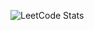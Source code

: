 
![LeetCode Stats](https://leetcard.jacoblin.cool/Pmoarctic?theme=light&font=Noto%20Sans%20Display&ext=heatmap)
